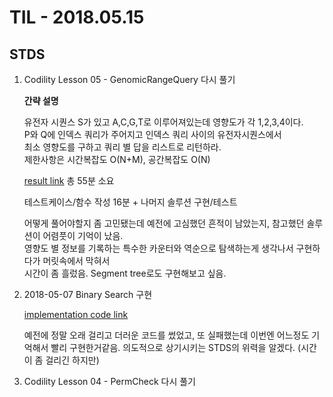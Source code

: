 # TIL - 2018.05.15

## STDS
1. Codility Lesson 05 - GenomicRangeQuery 다시 풀기
	
	**간략 설명**
	
	유전자 시퀀스 S가 있고 A,C,G,T로 이루어져있는데 영향도가 각 1,2,3,4이다.
	<br>
	P와 Q에 인덱스 쿼리가 주어지고 인덱스 쿼리 사이의 유전자시퀀스에서 
	<br>
	최소 영향도를 구하고 쿼리 별 답을 리스트로 리턴하라.
	<br>
	제한사항은 시간복잡도 O(N+M), 공간복잡도 O(N)
	

	[result link](https://app.codility.com/demo/results/training7Q8Q9M-KY5/)
	총 55분 소요 
	
	테스트케이스/함수 작성 16분 + 나머지 솔루션 구현/테스트
	
	어떻게 풀어야할지 좀 고민됐는데 예전에 고심했던 흔적이 남았는지, 참고했던 솔루션이 어렴풋이 기억이 났음.
	<br>
	영향도 별 정보를 기록하는 특수한 카운터와 역순으로 탐색하는게 생각나서 구현하다가 머릿속에서 막혀서
	<br>
	시간이 좀 흘렀음. Segment tree로도 구현해보고 싶음.
	
2. 2018-05-07 Binary Search 구현
   
   [implementation code link](https://github.com/rrbb014/TIL/blob/master/tip/20180515_binary_search.py)
   
   예전에 정말 오래 걸리고 더러운 코드를 썼었고, 또 실패했는데 이번엔 어느정도 기억해서 빨리 구현한거같음.
   의도적으로 상기시키는 STDS의 위력을 알겠다. (시간이 좀 걸리긴 하지만)
   
3. Codility Lesson 04 - PermCheck 다시 풀기